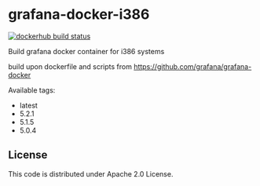 # grafana-docker-i386
[![dockerhub build status](https://img.shields.io/docker/build/urfin78/grafana-i386.svg)](https://hub.docker.com/r/urfin78/grafana-i386/)

Build grafana docker container for i386 systems

build upon dockerfile and scripts from https://github.com/grafana/grafana-docker

Available tags: 
* latest
* 5.2.1
* 5.1.5
* 5.0.4

## License
This code is distributed under Apache 2.0 License.
